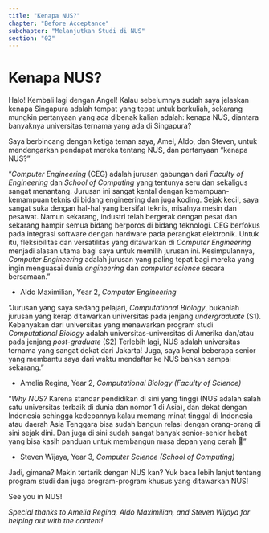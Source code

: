 ```yaml
---
title: "Kenapa NUS?"
chapter: "Before Acceptance"
subchapter: "Melanjutkan Studi di NUS"
section: "02"
---
```


# Kenapa NUS?

Halo! Kembali lagi dengan Angel! Kalau sebelumnya sudah saya jelaskan kenapa Singapura adalah tempat yang tepat untuk berkuliah, sekarang mungkin pertanyaan yang ada dibenak kalian adalah: kenapa NUS, diantara banyaknya universitas ternama yang ada di Singapura?

Saya berbincang dengan ketiga teman saya, Amel, Aldo, dan Steven, untuk mendengarkan pendapat mereka tentang NUS, dan pertanyaan “kenapa NUS?”

“_Computer Engineering_ (CEG) adalah jurusan gabungan dari _Faculty of Engineering_ dan _School of Computing_ yang tentunya seru dan sekaligus sangat menantang. Jurusan ini sangat kental dengan kemampuan-kemampuan teknis di bidang engineering dan juga koding. Sejak kecil, saya sangat suka dengan hal-hal yang bersifat teknis, misalnya mesin dan pesawat. Namun sekarang, industri telah bergerak dengan pesat dan sekarang hampir semua bidang berporos di bidang teknologi. CEG berfokus pada integrasi software dengan hardware pada perangkat elektronik. Untuk itu, fleksibilitas dan versatilitas yang ditawarkan di _Computer Engineering_ menjadi alasan utama bagi saya untuk memilih jurusan ini. Kesimpulannya, _Computer Engineering_ adalah jurusan yang paling tepat bagi mereka yang ingin menguasai dunia _engineering_ dan _computer science_ secara bersamaan.”

- Aldo Maximilian, Year 2, _Computer Engineering_

“Jurusan yang saya sedang pelajari, _Computational Biology_, bukanlah jurusan yang kerap ditawarkan universitas pada jenjang _undergraduate_ (S1). Kebanyakan dari universitas yang menawarkan program studi _Computational Biology_ adalah universitas-universitas di Amerika dan/atau pada jenjang _post-graduate_ (S2)
Terlebih lagi, NUS adalah universitas ternama yang sangat dekat dari Jakarta! Juga, saya kenal beberapa senior yang membantu saya dari waktu mendaftar ke NUS bahkan sampai sekarang.”

- Amelia Regina, Year 2, _Computational Biology (Faculty of Science)_

“_Why NUS?_ Karena standar pendidikan di sini yang tinggi (NUS adalah salah satu universitas terbaik di dunia dan nomor 1 di Asia), dan dekat dengan Indonesia sehingga kedepannya kalau memang minat tinggal di Indonesia atau daerah Asia Tenggara bisa sudah bangun relasi dengan orang-orang di sini sejak dini. Dan juga di sini sudah sangat banyak senior-senior hebat yang bisa kasih panduan untuk membangun masa depan yang cerah 🌈”

- Steven Wijaya, Year 3, _Computer Science (School of Computing)_

Jadi, gimana? Makin tertarik dengan NUS kan? Yuk baca lebih lanjut tentang program studi dan juga program-program khusus yang ditawarkan NUS!

See you in NUS!

_Special thanks to Amelia Regina, Aldo Maximilian, and Steven Wijaya for helping out with the content!_
